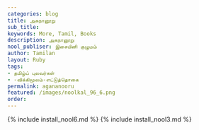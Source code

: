 ```yaml
---
categories: blog
title: அகநானூறு
sub_title: 
keywords: More, Tamil, Books
description: அகநானூறு
nool_publiser: இசையினி குழுமம்
author: Tamilan
layout: Ruby
tags:
- தமிழ்ப் புலவர்கள்
- -விக்கிமூலம்-எட்டுத்தொகை
permalink: agananooru
featured: /images/noolkal_96_6.png
order: 
---
```

{% include install_nool6.md %}
{% include install_nool3.md %}
